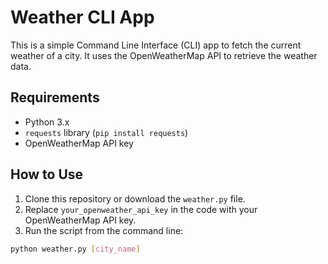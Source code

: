 # Weather CLI App

This is a simple Command Line Interface (CLI) app to fetch the current weather of a city. It uses the OpenWeatherMap API to retrieve the weather data.

## Requirements

- Python 3.x
- `requests` library (`pip install requests`)
- OpenWeatherMap API key

## How to Use

1. Clone this repository or download the `weather.py` file.
2. Replace `your_openweather_api_key` in the code with your OpenWeatherMap API key.
3. Run the script from the command line:

```bash
python weather.py [city_name]
